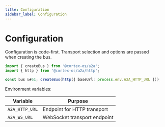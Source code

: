 ```yaml
---
title: Configuration
sidebar_label: Configuration
---
```


# Configuration

Configuration is code-first. Transport selection and options are passed when creating the bus.

```typescript
import { createBus } from '@cortex-os/a2a';
import { http } from '@cortex-os/a2a/http';

const bus &#61; createBus(http({ baseUrl: process.env.A2A_HTTP_URL }));
```

Environment variables:

| Variable | Purpose |
| --- | --- |
| `A2A_HTTP_URL` | Endpoint for HTTP transport |
| `A2A_WS_URL` | WebSocket transport endpoint |

